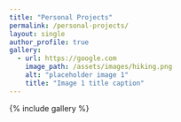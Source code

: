 ```yaml
---
title: "Personal Projects"
permalink: /personal-projects/
layout: single
author_profile: true
gallery:
  - url: https://google.com
    image_path: /assets/images/hiking.png
    alt: "placeholder image 1"
    title: "Image 1 title caption"
---
```


{% include gallery %}

